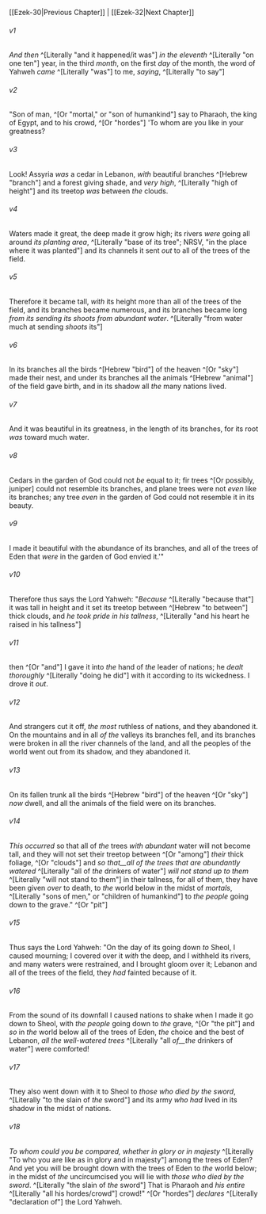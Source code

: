 ﻿---
aliases:
  - Ezekiel 31
---

[[Ezek-30|Previous Chapter]] | [[Ezek-32|Next Chapter]]

###### v1
_And then_ ^[Literally "and it happened/it was"] _in the eleventh_ ^[Literally "on one ten"] year, in the third _month_, on the first _day_ of the month, the word of Yahweh _came_ ^[Literally "was"] to me, _saying_, ^[Literally "to say"]

###### v2
"Son of man, ^[Or "mortal," or "son of humankind"] say to Pharaoh, the king of Egypt, and to his crowd, ^[Or "hordes"]
'To whom are you like in your greatness?

###### v3
Look! Assyria _was_ a cedar in Lebanon,
_with_ beautiful branches ^[Hebrew "branch"] and a forest giving shade,
and _very high_, ^[Literally "high of height"]
and its treetop _was_ between _the_ clouds.

###### v4
Waters made it great,
the deep made it grow high;
its rivers _were_ going all around _its planting area_, ^[Literally "base of its tree"; NRSV, "in the place where it was planted"]
and its channels it sent _out_
to all of the trees of the field.

###### v5
Therefore it became tall,
_with_ its height more than all of the trees of the field,
and its branches became numerous,
and its branches became long
_from its sending its shoots from abundant water_. ^[Literally "from water much at sending _shoots_ its"]

###### v6
In its branches all the birds ^[Hebrew "bird"] of the heaven ^[Or "sky"] made their nest,
and under its branches all the animals ^[Hebrew "animal"] of the field gave birth,
and in its shadow all _the_ many nations lived.

###### v7
And it was beautiful in its greatness,
in the length of its branches,
for its root _was_ toward much water.

###### v8
Cedars in the garden of God
could not _be_ equal to it;
fir trees ^[Or possibly, juniper] could not resemble its branches,
and plane trees were not _even_ like its branches;
any tree _even_ in the garden of God
could not resemble it in its beauty.

###### v9
I made it beautiful with the abundance of its branches,
and all of the trees of Eden that _were_ in the garden of God envied it.'"

###### v10
Therefore thus says the Lord Yahweh: "_Because_ ^[Literally "because that"] it was tall in height and it set its treetop between ^[Hebrew "to between"] thick clouds, and _he took pride in his tallness_, ^[Literally "and his heart he raised in his tallness"]

###### v11
then ^[Or "and"] I gave it into _the_ hand of _the_ leader of nations; he _dealt thoroughly_ ^[Literally "doing he did"] with it according to its wickedness. I drove it _out_.

###### v12
And strangers cut it off, _the most_ ruthless of nations, and they abandoned it. On the mountains and in all _of the_ valleys its branches fell, and its branches were broken in all the river channels of the land, and all the peoples of the world went out from its shadow, and they abandoned it.

###### v13
On its fallen trunk all the birds ^[Hebrew "bird"] of the heaven ^[Or "sky"] _now_ dwell, and all the animals of the field were on its branches.

###### v14
_This occurred_ so that all of _the_ trees _with abundant_ water will not become tall, and they will not set their treetop between ^[Or "among"] _their_ thick foliage, ^[Or "clouds"] and _so that__all of the trees that are abundantly watered_ ^[Literally "all of _the_ drinkers of water"] _will not stand up to them_ ^[Literally "will not stand to them"] in their tallness, for all of them, they have been given _over_ to death, to _the_ world below in the midst of _mortals_, ^[Literally "sons of men," or "children of humankind"] to _the people_ going down to the grave." ^[Or "pit"]

###### v15
Thus says the Lord Yahweh: "On the day of its going down _to_ Sheol, I caused mourning; I covered over it _with_ the deep, and I withheld its rivers, and many waters were restrained, and I brought gloom over it; Lebanon and all of the trees of the field, they _had_ fainted because of it.

###### v16
From the sound of its downfall I caused nations to shake when I made it go down to Sheol, with _the people_ going down to _the_ grave, ^[Or "the pit"] and _so_ in _the_ world below all of the trees of Eden, _the_ choice and the best of Lebanon, _all the well-watered trees_ ^[Literally "all _of__the_ drinkers of water"] were comforted!

###### v17
They also went down with it to Sheol to _those who died by the sword_, ^[Literally "to the slain of _the_ sword"] and its army _who_ _had_ lived in its shadow in the midst of nations.

###### v18
_To whom could you be compared, whether in glory or in majesty_ ^[Literally "To who you are like as in glory and in majesty"] among the trees of Eden? And yet you will be brought down with the trees of Eden to _the_ world below; in the midst of _the_ uncircumcised you will lie with _those who died by the sword_. ^[Literally "the slain of _the_ sword"] That is Pharaoh and _his entire_ ^[Literally "all his hordes/crowd"] crowd!" ^[Or "hordes"] _declares_ ^[Literally "declaration of"] the Lord Yahweh.